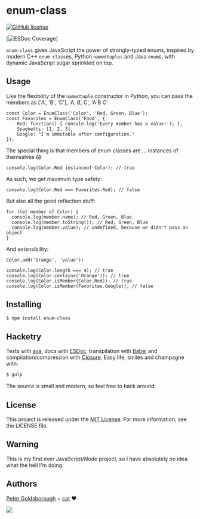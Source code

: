 # enum-class

[![GitHub license](https://img.shields.io/github/license/mashape/apistatus.svg?style=flat-square)](http://goldsborough.mit-license.org)

[![ESDoc Coverage](https://doc.esdoc.org/github.com/goldsborough/enum-class.js/badge.svg)]

`enum-class` gives JavaScript the power of strongly-typed enums, inspired by modern C++ `enum class`es, Python `namedtuples` and Java `enum`s, with dynamic JavaScript sugar sprinkled on top.

## Usage

Like the flexibility of the `namedtuple` constructor in Python, you can pass the members as ['A', 'B', 'C'], 'A, B, C', 'A B C'
```JS
const Color = EnumClass('Color', 'Red, Green, Blue');
const Favorites = EnumClass('Food', {
    Red: function() { console.log('Every member has a value!'); },
    Spaghetti: [1, 2, 3],
    Google: "I'm immutable after configuration."
});
```

The special thing is that members of enum classes are ... instances of themselves :scream:
```JS
console.log(Color.Red instanceof Color); // true
```

As such, we get maximum type safety:
```JS
console.log(Color.Red === Favorites.Red); // false
```

But also all the good reflection stuff:

```JS
for (let member of Color) {
  console.log(member.name); // Red, Green, Blue
  console.log(member.toString()); // Red, Green, Blue
  console.log(member.value); // undefined, because we didn't pass an object
}
```

And extensibility:

```JS
Color.add('Orange', 'value');

console.log(Color.length === 4); // true
console.log(Color.contains('Orange')); // true
console.log(Color.isMember(Color.Red)); // true
console.log(Color.isMember(Favorites.Google)); // false
```

## Installing

```bash
$ npm install enum-class
```

## Hacketry

Tests with [ava](https://github.com/avajs/ava), docs with [ESDoc](https://esdoc.org/), transpilation with [Babel](https://babeljs.io/) and compilation/compression with [Closure](https://developers.google.com/closure/compiler/). Easy life, smiles and champagne with:

```bash
$ gulp
```

The source is small and modern, so feel free to hack around.

## License

This project is released under the [MIT License](http://goldsborough.mit-license.org). For more information, see the LICENSE file.

## Warning

This is my first ever JavaScript/Node project, so I have absolutely no idea what the hell I'm doing.

## Authors

[Peter Goldsborough](http://goldsborough.me) + [cat](https://goo.gl/IpUmJn) :heart:

<a href="https://gratipay.com/~goldsborough/"><img src="http://img.shields.io/gratipay/goldsborough.png?style=flat-square"></a>
